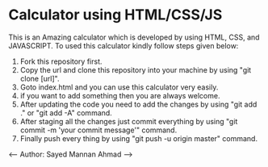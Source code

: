 # Calculator using HTML/CSS/JS
This is an Amazing calculator which is developed by using HTML, CSS, and JAVASCRIPT. To used this calculator kindly
 follow steps given below:

1. Fork this repository first.
2. Copy the url and clone this repository into your machine by using "git clone [url]".
3. Goto index.html and you can use this calculator very easily.
4. if you want to add something then you are always welcome.
5. After updating the code you need to add the changes by using "git add ." or "git add -A" command.
6. After staging all the changes just commit everything by using "git commit -m 'your commit message'" command.
7. Finally push every thing by using "git push -u origin master" command.

<-- Author: Sayed Mannan Ahmad -->

